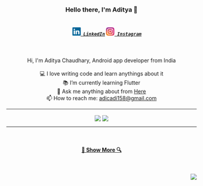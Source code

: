 <h3 align="center">Hello there, I'm Aditya 👋</h3>
<h5 align="center">
  <code>
    <a href="https://www.linkedin.com/in/adicadi/" title="LinkedIn Profile"><img width="22" src="https://github.com/adicadi/adicadi/blob/master/linkedin.svg"> LinkedIn</a></code>
  <code><a href="https://www.instagram.com/_adicadi_/" title="Instagram Profile"><img width="22" src="https://github.com/adicadi/adicadi/blob/master/Instagram.svg"> Instagram</a></code>
</h5>
<br>
<p align="center">
  Hi, I'm Aditya Chaudhary, Android app developer from India
  <br>
  <br>
  💻 I love writing code and learn anythings about it
  <br>
  📚 I’m currently learning Flutter
  <br>
  💬 Ask me anything about from <a href="https://github.com/adicadi/adicadi/issues" title="Issues">Here</a>
  <br>
  📫 How to reach me: <a href="mailto: adicadi158@gmail.com">adicadi158@gmail.com</a>
</p>

<hr>
<p align=center>
    <img height=160 align="center" src="https://github-readme-stats-adicadi.vercel.app/api?username=adicadi&show_icons=true&theme=gotham">
    <img height=160 align="center" src="https://github-readme-stats-adicadi.vercel.app/api/top-langs/?username=adicadi&layout=compact">
</p>
<hr>
<br>
<h4 align="center"><a href=https://github.com/adicadi?tab=repositories title="Show Repositories">🔎 Show More 🔍</a></h4>

<br><p align="right">![](https://visitor-badge.laobi.icu/badge?page_id=adicadi.adicadi)<br>

 

